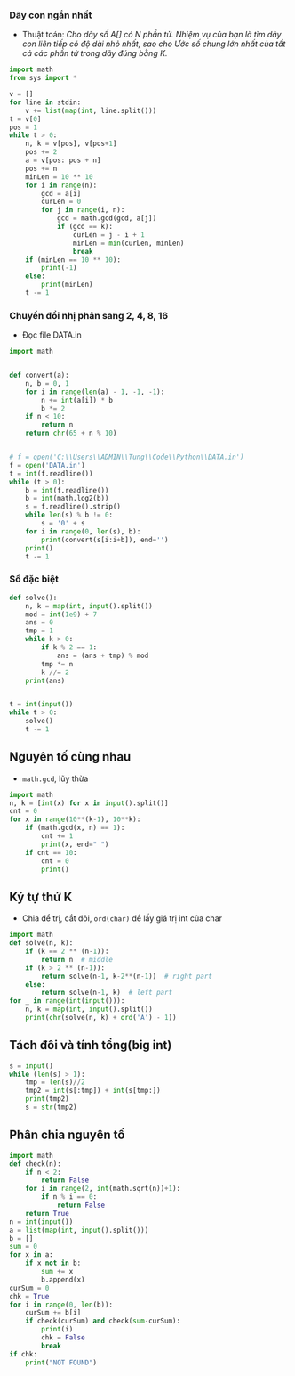 ### Dãy con ngắn nhất
- Thuật toán:
  *Cho dãy số A[] có N phần tử. Nhiệm vụ của bạn là tìm dãy con liên tiếp có độ dài nhỏ nhất, sao cho Ước số chung lớn nhất của tất cả các phần tử trong dãy đúng bằng K.*
```python
import math
from sys import *

v = []
for line in stdin:
    v += list(map(int, line.split()))
t = v[0]
pos = 1
while t > 0:
    n, k = v[pos], v[pos+1]
    pos += 2
    a = v[pos: pos + n]
    pos += n
    minLen = 10 ** 10
    for i in range(n):
        gcd = a[i]
        curLen = 0
        for j in range(i, n):
            gcd = math.gcd(gcd, a[j])
            if (gcd == k):
                curLen = j - i + 1
                minLen = min(curLen, minLen)
                break
    if (minLen == 10 ** 10):
        print(-1)
    else:
        print(minLen)
    t -= 1
```

### Chuyển đổi nhị phân sang 2, 4, 8, 16
- Đọc file DATA.in
```python
import math


def convert(a):
    n, b = 0, 1
    for i in range(len(a) - 1, -1, -1):
        n += int(a[i]) * b
        b *= 2
    if n < 10:
        return n
    return chr(65 + n % 10)


# f = open('C:\\Users\\ADMIN\\Tung\\Code\\Python\\DATA.in')
f = open('DATA.in')
t = int(f.readline())
while (t > 0):
    b = int(f.readline())
    b = int(math.log2(b))
    s = f.readline().strip()
    while len(s) % b != 0:
        s = '0' + s
    for i in range(0, len(s), b):
        print(convert(s[i:i+b]), end='')
    print()
    t -= 1

```

### Số đặc biệt
```python
def solve():
    n, k = map(int, input().split())
    mod = int(1e9) + 7
    ans = 0
    tmp = 1
    while k > 0:
        if k % 2 == 1:
            ans = (ans + tmp) % mod
        tmp *= n
        k //= 2
    print(ans)


t = int(input())
while t > 0:
    solve()
    t -= 1
```

## Nguyên tố cùng nhau
- `math.gcd`, lũy thừa
```python
import math
n, k = [int(x) for x in input().split()]
cnt = 0
for x in range(10**(k-1), 10**k):
    if (math.gcd(x, n) == 1):
        cnt += 1
        print(x, end=" ")
    if cnt == 10:
        cnt = 0
        print()
```

## Ký tự thứ K
- Chia để trị, cắt đôi, `ord(char)` để lấy giá trị int của char
```python
import math
def solve(n, k):
    if (k == 2 ** (n-1)):
        return n  # middle
    if (k > 2 ** (n-1)):
        return solve(n-1, k-2**(n-1))  # right part
    else:
        return solve(n-1, k)  # left part
for _ in range(int(input())):
    n, k = map(int, input().split())
    print(chr(solve(n, k) + ord('A') - 1))
```

## Tách đôi và tính tổng(big int)
```python
s = input()
while (len(s) > 1):
    tmp = len(s)//2
    tmp2 = int(s[:tmp]) + int(s[tmp:])
    print(tmp2)
    s = str(tmp2)
```

## Phân chia nguyên tố
```python
import math
def check(n):
    if n < 2:
        return False
    for i in range(2, int(math.sqrt(n))+1):
        if n % i == 0:
            return False
    return True
n = int(input())
a = list(map(int, input().split()))
b = []
sum = 0
for x in a:
    if x not in b:
        sum += x
        b.append(x)
curSum = 0
chk = True
for i in range(0, len(b)):
    curSum += b[i]
    if check(curSum) and check(sum-curSum):
        print(i)
        chk = False
        break
if chk:
    print("NOT FOUND")
```